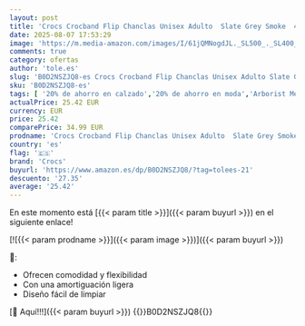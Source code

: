 ```yaml
---
layout: post
title: 'Crocs Crocband Flip Chanclas Unisex Adulto  Slate Grey Smoke  41/42 EU'
date: 2025-08-07 17:53:29
image: 'https://m.media-amazon.com/images/I/61jQMNogdJL._SL500_._SL400_.jpg'
comments: true
category: ofertas
author: 'tole.es'
slug: 'B0D2NSZJQ8-es Crocs Crocband Flip Chanclas Unisex Adulto Slate Grey...'
sku: 'B0D2NSZJQ8-es'
tags: [ '20% de ahorro en calzado','20% de ahorro en moda','Arborist Merchandising Root','Calzado deportivo para hombre','Moda','Moda Hombre','Prime Student -10% adicional en una selección de Moda','Sandalias de piscina para hombre','Self Service','Special Features Stores','Zapatillas deportivas y de moda para hombre','Zapatos para hombre','Zapatos: -10% adicional en una selección de Moda','c8538d25-3af9-48d3-aeff-5f3ce5572a36_0','c8538d25-3af9-48d3-aeff-5f3ce5572a36_4801','c8538d25-3af9-48d3-aeff-5f3ce5572a36_8301','chanclas','crocs','🇪🇸', ]
actualPrice: 25.42 EUR
currency: EUR
price: 25.42
comparePrice: 34.99 EUR
prodname: 'Crocs Crocband Flip Chanclas Unisex Adulto  Slate Grey Smoke  41/42 EU'
country: 'es'
flag: '🇪🇸'
brand: 'Crocs'
buyurl: 'https://www.amazon.es/dp/B0D2NSZJQ8/?tag=tolees-21'
descuento: '27.35'
average: '25.42'
---
```


En este momento está [{{< param title >}}]({{< param buyurl >}}) en el siguiente enlace!

[![{{< param prodname >}}]({{< param image >}})]({{< param buyurl >}})

🔎:

- Ofrecen comodidad y flexibilidad
- Con una amortiguación ligera
- Diseño fácil de limpiar

[🛒 Aquí!!!]({{< param buyurl >}})
{{<world>}}B0D2NSZJQ8{{</world>}}
